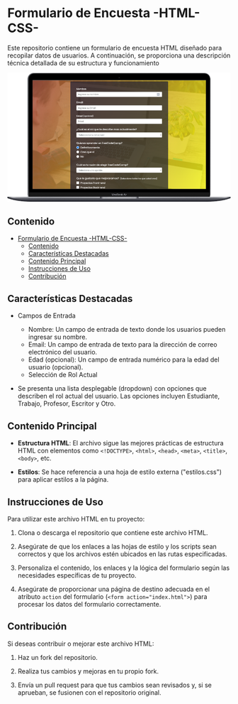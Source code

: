 # Formulario de Encuesta -HTML-CSS-

Este repositorio contiene un formulario de encuesta HTML diseñado para recopilar datos de usuarios. A continuación, se proporciona una descripción técnica detallada de su estructura y funcionamiento

<div align="center">
    <img src="./img/CAP-pricipal.png" alt="Formulario vista general">
</div>

## Contenido

- [Formulario de Encuesta -HTML-CSS-](#formulario-de-encuesta--html-css-)
  - [Contenido](#contenido)
  - [Características Destacadas](#características-destacadas)
  - [Contenido Principal](#contenido-principal)
  - [Instrucciones de Uso](#instrucciones-de-uso)
  - [Contribución](#contribución)

## Características Destacadas

- Campos de Entrada
  - Nombre: Un campo de entrada de texto donde los usuarios pueden ingresar su nombre.
  - Email: Un campo de entrada de texto para la dirección de correo electrónico del   usuario.
  - Edad (opcional): Un campo de entrada numérico para la edad del usuario (opcional).
  - Selección de Rol Actual

- Se presenta una lista desplegable (dropdown) con opciones que describen el rol actual del usuario. Las opciones incluyen Estudiante, Trabajo, Profesor, Escritor y Otro.

## Contenido Principal

- **Estructura HTML**: El archivo sigue las mejores prácticas de estructura HTML con elementos como `<!DOCTYPE>`, `<html>`, `<head>`, `<meta>`, `<title>`, `<body>`, etc.

- **Estilos**: Se hace referencia a una hoja de estilo externa ("estilos.css") para aplicar estilos a la página.

## Instrucciones de Uso

Para utilizar este archivo HTML en tu proyecto:

1. Clona o descarga el repositorio que contiene este archivo HTML.

2. Asegúrate de que los enlaces a las hojas de estilo y los scripts sean correctos y que los archivos estén ubicados en las rutas especificadas.

3. Personaliza el contenido, los enlaces y la lógica del formulario según las necesidades específicas de tu proyecto.

4. Asegúrate de proporcionar una página de destino adecuada en el atributo `action` del formulario (`<form action="index.html">`) para procesar los datos del formulario correctamente.

## Contribución

Si deseas contribuir o mejorar este archivo HTML:

1. Haz un fork del repositorio.

2. Realiza tus cambios y mejoras en tu propio fork.

3. Envía un pull request para que tus cambios sean revisados y, si se aprueban, se fusionen con el repositorio original.

